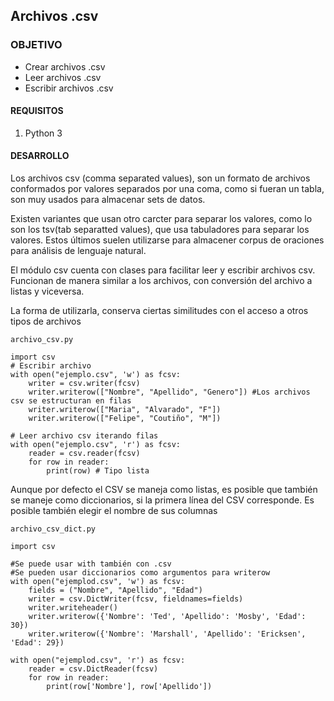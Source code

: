 ## Archivos .csv

### OBJETIVO

- Crear archivos .csv
- Leer archivos .csv
- Escribir archivos .csv

#### REQUISITOS

1. Python 3

#### DESARROLLO
Los archivos csv (comma separated values), son un formato de archivos conformados por valores separados por una coma, como si fueran un tabla, son muy usados para almacenar sets de datos.

Existen variantes que usan otro carcter para separar los valores, como lo son los tsv(tab separatted values), que usa tabuladores para separar los valores. Estos últimos suelen utilizarse para almacener corpus de oraciones para análisis de lenguaje natural.

El módulo csv cuenta con clases para facilitar leer y escribir archivos csv.
Funcionan de manera similar a los archivos, con conversión del archivo a listas y viceversa.

La forma de utilizarla, conserva ciertas similitudes con el acceso a otros tipos de archivos

`archivo_csv.py`
```
import csv 
# Escribir archivo
with open("ejemplo.csv", 'w') as fcsv: 
    writer = csv.writer(fcsv) 
    writer.writerow(["Nombre", "Apellido", "Genero"]) #Los archivos csv se estructuran en filas
    writer.writerow(["Maria", "Alvarado", "F"]) 
    writer.writerow(["Felipe", "Coutiño", "M"]) 

# Leer archivo csv iterando filas
with open("ejemplo.csv", 'r') as fcsv: 
    reader = csv.reader(fcsv) 
    for row in reader: 
        print(row) # Tipo lista
```

Aunque por defecto el CSV se maneja como listas, es posible que también se maneje como diccionarios, si la primera línea del CSV corresponde. Es posible también elegir el nombre de sus columnas

`archivo_csv_dict.py`

```
import csv

#Se puede usar with también con .csv
#Se pueden usar diccionarios como argumentos para writerow
with open("ejemplod.csv", 'w') as fcsv: 
    fields = ("Nombre", "Apellido", "Edad") 
    writer = csv.DictWriter(fcsv, fieldnames=fields)
    writer.writeheader() 
    writer.writerow({'Nombre': 'Ted', 'Apellido': 'Mosby', 'Edad': 30}) 
    writer.writerow({'Nombre': 'Marshall', 'Apellido': 'Ericksen', 'Edad': 29}) 

with open("ejemplod.csv", 'r') as fcsv: 
    reader = csv.DictReader(fcsv) 
    for row in reader: 
        print(row['Nombre'], row['Apellido'])
```

